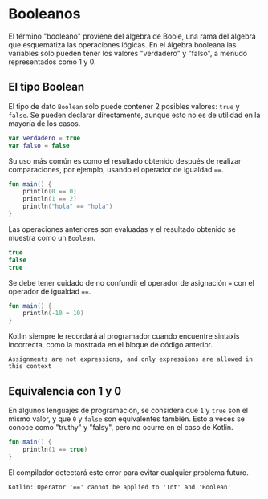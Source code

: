 # Booleanos

El término "booleano" proviene del álgebra de Boole, una rama del álgebra que esquematiza las operaciones lógicas.
En el álgebra booleana las variables sólo pueden tener los valores "verdadero" y "falso", a menudo representados como 1 y 0.

## El tipo Boolean

El tipo de dato `Boolean` sólo puede contener 2 posibles valores: `true` y `false`.
Se pueden declarar directamente, aunque esto no es de utilidad en la mayoría de los casos.

```kotlin
var verdadero = true
var falso = false
```

Su uso más común es como el resultado obtenido después de realizar comparaciones, por ejemplo, usando el operador de igualdad `==`.

```kotlin
fun main() {
    println(0 == 0)
    println(1 == 2)
    println("hola" == "hola")
}
```

Las operaciones anteriores son evaluadas y el resultado obtenido se muestra como un `Boolean`.

```kotlin
true
false
true
```

Se debe tener cuidado de no confundir el operador de asignación `=` con el operador de igualdad `==`.

```kotlin
fun main() {
    println(-10 = 10)
}
```

Kotlin siempre le recordará al programador cuando encuentre sintaxis incorrecta, como la mostrada en el bloque de código anterior.

```text
Assignments are not expressions, and only expressions are allowed in this context
```

## Equivalencia con 1 y 0

En algunos lenguajes de programación, se considera que `1` y `true` son el mismo valor, y que `0` y `false` son equivalentes también.
Esto a veces se conoce como "truthy" y "falsy", pero no ocurre en el caso de Kotlin.

```kotlin
fun main() {
    println(1 == true)
}
```

El compilador detectará este error para evitar cualquier problema futuro.

```text
Kotlin: Operator '==' cannot be applied to 'Int' and 'Boolean'
```
